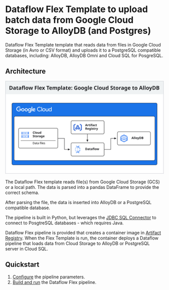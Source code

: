# Dataflow Flex Template to upload batch data from Google Cloud Storage to AlloyDB (and Postgres)

Dataflow Flex Template template that reads data from files in Google Cloud
Storage (in Avro or CSV format) and uploads it to a PostgreSQL compatible
databases, including: AlloyDB, AlloyDB Omni and Cloud SQL for PosgreSQL.

## Architecture

![Reference architecture](./architecture.svg)

The Dataflow Flex template reads file(s) from Google Cloud Storage (GCS) or a
local path. The data is parsed into a pandas DataFrame to provide the correct
schema.

After parsing the file, the data is inserted into AlloyDB or a PostgreSQL
compatible database.

The pipeline is built in Python, but leverages the
[JDBC SQL Connector](https://nightlies.apache.org/flink/flink-docs-master/docs/connectors/table/jdbc/)
to connect to PosgtreSQL databases - which requires Java.

Dataflow Flex pipeline is provided that creates a container image in
[Artifact Registry](https://cloud.google.com/artifact-registry). When the Flex
Template is run, the container deploys a Dataflow pipeline that loads data from
Cloud Storage to AlloyDB or PostgreSQL server in Cloud SQL.

## Quickstart

1.  [Configure](./configuration.md) the pipeline parameters.
2.  [Build and run](./build_and_run_pipeline.md) the Dataflow Flex pipeline.
